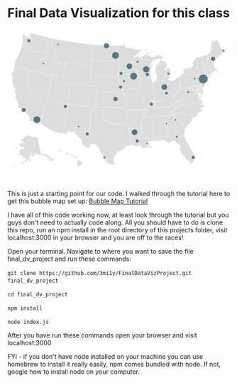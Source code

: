 # Final Data Visualization for this class
![alt text](https://github.com/3mi1y/FinalDataVizProject/blob/emily/Screen%20Shot%202017-12-10%20at%202.31.58%20PM.png?raw=true)

This is just a starting point for our code. I walked through the tutorial here to get this bubble map set up:
[Bubble Map Tutorial](https://bost.ocks.org/mike/bubble-map/#initializing)

I have all of this code working now, at least look through the tutorial but you guys don't need to actually code along. All you should have to do is clone this repo, run an npm install in the root directory of this projects folder, visit localhost:3000 in your browser and you are off to the races!

Open your terminal.
Navigate to where you want to save the file final_dv_project and run these commands:

`git clone https://github.com/3mi1y/FinalDataVizProject.git final_dv_project`

`cd final_dv_project`

`npm install`

`node index.js`

After you have run these commands open your browser and visit localhost:3000


FYI - if you don't have node installed on your machine you can use homebrew to install it really easily, npm comes bundled with node. If not, google how to install node on your computer.
